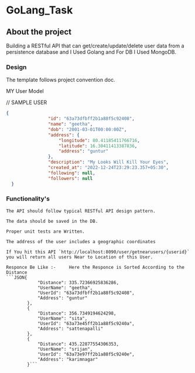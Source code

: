 # GoLang_Task

## About the project

Building a RESTful API that can get/create/update/delete user data from a persistence database and I Used Golang and For DB I Used MongoDB.


### Design

The template follows project convention doc.

MY User Model

// SAMPLE USER
```JSON
{
                "id": "63a73dfbff2b1a88f5c92408",
                "name": "geetha",
                "dob": "2001-03-01T00:00:00Z",
                "address": {
                    "longitude": 80.41185411766716,
                    "latitude": 16.30411413387836,
                    "address": "guntur"
                },
                "description": "My Looks Will Kill Your Eyes",
                "created_at": "2022-12-24T23:29:23.357+05:30",
                "following": null,
                "followers": null
  }
  ```
  
 ### Functionality's

    The API should follow typical RESTful API design pattern.

    The data should be saved in the DB.

    Proper unit tests are Written.
    
    The address of the user includes a geographic coordinates
    
    If You hit this API `http://localhost:8090/user/getnearusers/{userid}` you will return all users Near to Location of this User.
    
    Responce Be Like :-     Here the Responce is Sorted According to the Distance
    ```JSON{
                "Distance": 335.72366925836286,
                "UserName": "geetha",
                "UserId": "63a73dfbff2b1a88f5c92408",
                "Address": "guntur"
            },
            {
                "Distance": 356.7349194624298,
                "UserName": "sita",
                "UserId": "63a73e45ff2b1a88f5c9240a",
                "Address": "sattenapalli"
            },
            {
                "Distance": 435.22877554306353,
                "UserName": "srijan",
                "UserId": "63a73e97ff2b1a88f5c9240e",
                "Address": "karimnagar"
            }```
